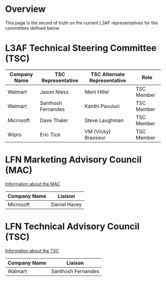 # Overview
This page is the record of truth on the current L3AF representatives for the committees defined below.

# L3AF Technical Steering Committee (TSC)
|Company Name | TSC Representative | TSC Alternate Representative | Role |
|-------------|--------------------|------------------------------|------|
| Walmart | Jason Niesz | Meni Hillel | TSC Member |
| Walmart | Santhosh Fernandes | Kanthi Pavuluri | TSC Member |
| Microsoft | Dave Thaler | Steve Laughman | TSC Member |
| Wipro | Eric Tice | VM (Vicky) Brasseur | TSC Member |

# LFN Marketing Advisory Council (MAC)
[Information about the MAC](https://wiki.lfnetworking.org/pages/viewpage.action?pageId=327912)

| Company Name | Liaison |
|--------------|---------|
| Microsoft | Daniel Havey |

# LFN Technical Advisory Council (TSC)
[Information about the TSC ](https://wiki.lfnetworking.org/pages/viewpage.action?pageId=327908)

| Company Name | Liaison |
|--------------|---------|
| Walmart | Santhosh Fernandes |

